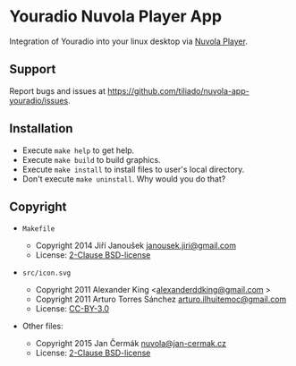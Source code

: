 Youradio Nuvola Player App
=============================

Integration of Youradio into your linux desktop via
[Nuvola Player](https://github.com/tiliado/nuvolaplayer).
 
Support
-------

Report bugs and issues at <https://github.com/tiliado/nuvola-app-youradio/issues>.


Installation
------------

  * Execute ``make help`` to get help.
  * Execute ``make build`` to build graphics.
  * Execute ``make install`` to install files to user's local directory.
  * Don't execute ``make uninstall``. Why would you do that?


Copyright
---------

  - `Makefile`
    + Copyright 2014 Jiří Janoušek <janousek.jiri@gmail.com>
    + License: [2-Clause BSD-license](./LICENSE-BSD.txt)

  - `src/icon.svg`
    + Copyright 2011 Alexander King <alexanderddking@gmail.com >
    + Copyright 2011 Arturo Torres Sánchez <arturo.ilhuitemoc@gmail.com>
    + License: [CC-BY-3.0](./LICENSE-CC-BY.txt)

  - Other files:
    + Copyright 2015 Jan Čermák <nuvola@jan-cermak.cz>
    + License: [2-Clause BSD-license](./LICENSE-BSD.txt)
